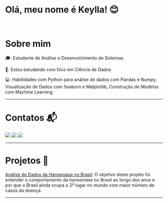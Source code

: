 # Olá, meu nome é Keylla! 😊<br>
<br/>

# Sobre mim

🎓: Estudante de Análise e Desenvolvimento de Sistemas 

🌱: Estou estudando com foco em Ciência de Dados

💻: Habilidades com Python para análise de dados com Pandas e Numpy, Visualização de Dados com Seaborn e Matplotlib, Construção de Modelos com Machine Learning

***

# Contatos 📬

<div style="display: inline">
<a href="https://www.linkedin.com/in/keyllascarvalho/"><img src="https://img.shields.io/badge/linkedin-%230077B5.svg?style=for-the-badge&logo=linkedin&logoColor=white"></a>
<a href="kscarvalho10@gmail.com"><img src="https://img.shields.io/badge/Gmail-D14836?style=for-the-badge&logo=gmail&logoColor=white"></a>
<a href="https://github.com/keyscarvalho"><img src="https://img.shields.io/badge/github-%23121011.svg?style=for-the-badge&logo=github&logoColor=white"></a>
</div>

***

# Projetos 🎨

[Análise de Dados da Hanseníase no Brasil](https://github.com/keyscarvalho/hanseniase_brasil/blob/main/analises.ipynb): 
 O objetivo deste projeto foi entender o comportamento da hanseníase no Brasil ao longo dos anos e por que o Brasil ainda ocupa o 2º lugar no mundo com maior número de casos da doença.
***


